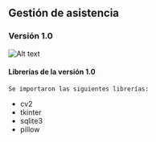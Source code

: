 ## Gestión de asistencia

### Versión 1.0

![Alt text](image.png)

#### Librerías de la versión 1.0

    Se importaron las siguientes librerías:

* cv2
* tkinter
* sqlite3
* pillow
